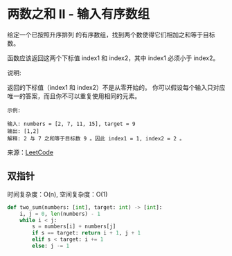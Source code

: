 # 两数之和 II - 输入有序数组
给定一个已按照升序排列 的有序数组，找到两个数使得它们相加之和等于目标数。

函数应该返回这两个下标值 index1 和 index2，其中 index1 必须小于 index2。

说明:

返回的下标值（index1 和 index2）不是从零开始的。
你可以假设每个输入只对应唯一的答案，而且你不可以重复使用相同的元素。

```
示例:

输入: numbers = [2, 7, 11, 15], target = 9
输出: [1,2]
解释: 2 与 7 之和等于目标数 9 。因此 index1 = 1, index2 = 2 。
```

来源：[LeetCode](https://leetcode-cn.com/problems/two-sum-ii-input-array-is-sorted)

## 双指针
时间复杂度：O(n), 空间复杂度：O(1)
```python
def two_sum(numbers: [int], target: int) -> [int]:
    i, j = 0, len(numbers) - 1
    while i < j:
        s = numbers[i] + numbers[j]
        if s == target: return i + 1, j + 1
        elif s < target: i += 1
        else: j -= 1
```
